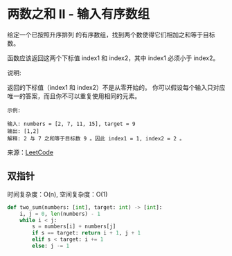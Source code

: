 # 两数之和 II - 输入有序数组
给定一个已按照升序排列 的有序数组，找到两个数使得它们相加之和等于目标数。

函数应该返回这两个下标值 index1 和 index2，其中 index1 必须小于 index2。

说明:

返回的下标值（index1 和 index2）不是从零开始的。
你可以假设每个输入只对应唯一的答案，而且你不可以重复使用相同的元素。

```
示例:

输入: numbers = [2, 7, 11, 15], target = 9
输出: [1,2]
解释: 2 与 7 之和等于目标数 9 。因此 index1 = 1, index2 = 2 。
```

来源：[LeetCode](https://leetcode-cn.com/problems/two-sum-ii-input-array-is-sorted)

## 双指针
时间复杂度：O(n), 空间复杂度：O(1)
```python
def two_sum(numbers: [int], target: int) -> [int]:
    i, j = 0, len(numbers) - 1
    while i < j:
        s = numbers[i] + numbers[j]
        if s == target: return i + 1, j + 1
        elif s < target: i += 1
        else: j -= 1
```
